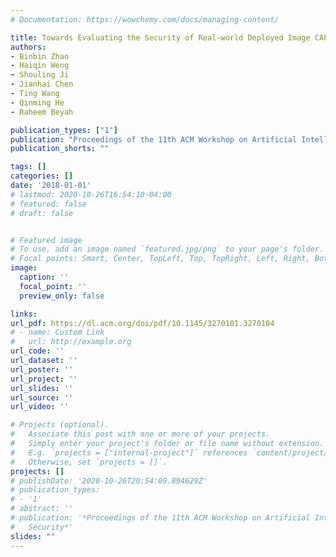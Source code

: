 ```yaml
---
# Documentation: https://wowchemy.com/docs/managing-content/

title: Towards Evaluating the Security of Real-world Deployed Image CAPTCHAs
authors:
- Binbin Zhao
- Haiqin Weng
- Shouling Ji
- Jianhai Chen
- Ting Wang
- Qinming He
- Raheem Beyah

publication_types: ["1"]
publication: "Proceedings of the 11th ACM Workshop on Artificial Intelligence and Security (AISec 2018), co-located with CCS"
publication_shorts: ""

tags: []
categories: []
date: '2018-01-01'
# lastmod: 2020-10-26T16:54:10-04:00
# featured: false
# draft: false


# Featured image
# To use, add an image named `featured.jpg/png` to your page's folder.
# Focal points: Smart, Center, TopLeft, Top, TopRight, Left, Right, BottomLeft, Bottom, BottomRight.
image:
  caption: ''
  focal_point: ''
  preview_only: false

links:
url_pdf: https://dl.acm.org/doi/pdf/10.1145/3270101.3270104
# - name: Custom Link
#   url: http://example.org
url_code: ''
url_dataset: ''
url_poster: ''
url_project: ''
url_slides: ''
url_source: ''
url_video: ''

# Projects (optional).
#   Associate this post with one or more of your projects.
#   Simply enter your project's folder or file name without extension.
#   E.g. `projects = ["internal-project"]` references `content/project/deep-learning/index.md`.
#   Otherwise, set `projects = []`.
projects: []
# publishDate: '2020-10-26T20:54:09.894629Z'
# publication_types:
# - '1'
# abstract: ''
# publication: '*Proceedings of the 11th ACM Workshop on Artificial Intelligence and
#   Security*'
slides: ""
---
```

